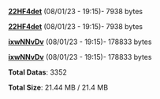 [**22HF4det**](/data/22HF4det.txt) (08/01/23 - 19:15)- 7938 bytes

[**22HF4det**](/data/22HF4det.txt) (08/01/23 - 19:15)- 7938 bytes

[**ixwNNvDv**](/data/ixwNNvDv.txt) (08/01/23 - 19:15)- 178833 bytes

[**ixwNNvDv**](/data/ixwNNvDv.txt) (08/01/23 - 19:15)- 178833 bytes

**Total Datas**: 3352

**Total Size**: 21.44 MB / 21.4 MB